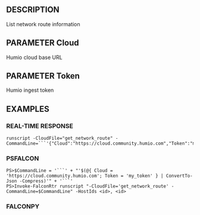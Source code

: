 ## DESCRIPTION
List network route information

## PARAMETER Cloud
Humio cloud base URL

## PARAMETER Token
Humio ingest token

## EXAMPLES

### REAL-TIME RESPONSE
```
runscript -CloudFile="get_network_route" -CommandLine=```'{"Cloud":"https://cloud.community.humio.com","Token":"my_token"}'```
```
### PSFALCON
```
PS>$CommandLine = '```' + "'$(@{ Cloud = 'https://cloud.community.humio.com'; Token = 'my_token' } | ConvertTo-Json -Compress)'" + '```'
PS>Invoke-FalconRtr runscript "-CloudFile='get_network_route' -CommandLine=$CommandLine" -HostIds <id>, <id>
```
### FALCONPY
